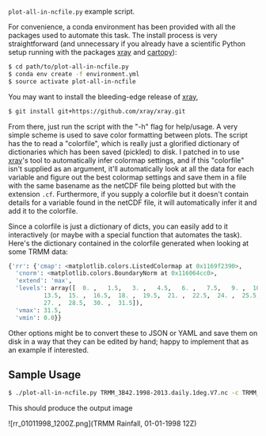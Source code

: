 `plot-all-in-ncfile.py` example script.

For convenience, a conda environment has been provided with all the packages used to automate this task. The install process is very straightforward (and unnecessary if you already have a scientific Python setup running with the packages [xray][] and [cartopy][]):

```bash
$ cd path/to/plot-all-in-ncfile.py
$ conda env create -f environment.yml
$ source activate plot-all-in-ncfile
```

You may want to install the bleeding-edge release of [xray][],

```bash
$ git install git+https://github.com/xray/xray.git
```

From there, just run the script with the "-h" flag for help/usage. A very simple scheme is used to save color formatting between plots. The script has the to read a "colorfile", which is really just a glorified dictionary of dictionaries which has been saved (pickled) to disk. I patched in to use [xray][]'s tool to automatically infer colormap settings, and if this "colorfile" isn't supplied as an argument, it'll automatically look at all the data for each variable and figure out the best colormap settings and save them in a file with the same basename as the netCDF file being plotted but with the extension `.cf`. Furthermore, if you supply a colorfile but it doesn't contain details for a variable found in the netCDF file, it will automatically infer it and add it to the colorfile.

Since a colorfile is just a dictionary of dicts, you can easily add to it interactively (or maybe with a special function that automates the task). Here's the dictionary contained in the colorfile generated when looking at some TRMM data:

```python
{'rr': {'cmap': <matplotlib.colors.ListedColormap at 0x1169f2390>,
  'cnorm': <matplotlib.colors.BoundaryNorm at 0x116064cc0>,
  'extend': 'max',
  'levels': array([  0. ,   1.5,   3. ,   4.5,   6. ,   7.5,   9. ,  10.5,  12. ,
          13.5,  15. ,  16.5,  18. ,  19.5,  21. ,  22.5,  24. ,  25.5,
          27. ,  28.5,  30. ,  31.5]),
  'vmax': 31.5,
  'vmin': 0.0}}
```

Other options might be to convert these to JSON or YAML and save them on disk in a way that they can be edited by hand; happy to implement that as an example if interested.

## Sample Usage

```bash
$ ./plot-all-in-ncfile.py TRMM_3B42.1998-2013.daily.1deg.V7.nc -c TRMM_3B42.1998-2013.daily.1deg.V7.cf --sample
```

This should produce the output image

![rr_01011998_1200Z.png](TRMM Rainfall, 01-01-1998 12Z)

[cartopy]: http://scitools.org.uk/cartopy/
[xray]: http://xray.readthedocs.org